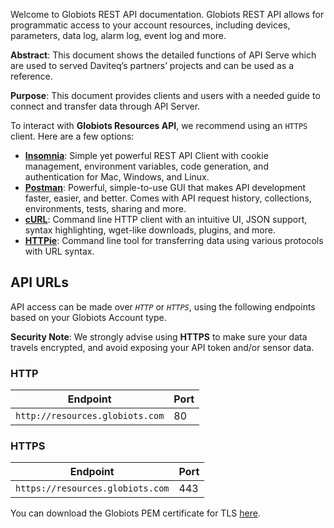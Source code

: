 Welcome to Globiots REST API documentation.
Globiots REST API allows for programmatic access to your account resources, including devices, parameters, data log, alarm log, event log and more.

**Abstract**: This document shows the detailed functions of API Serve which are used to served Daviteq’s partners’ projects and can be used as a reference.

**Purpose**: This document provides clients and users with a needed guide to connect and transfer data through API Server.

To interact with <b>Globiots Resources API</b>, we recommend using an `HTTPS` client. Here are a few options:

 * [<b>Insomnia</b>](https://insomnia.rest/): Simple yet powerful REST API Client with cookie management, environment variables, code generation, and authentication for Mac, Windows, and Linux.
 * [<b>Postman</b>](https://www.getpostman.com/): Powerful, simple-to-use GUI that makes API development faster, easier, and better. Comes with API request history, collections, environments, tests, sharing and more.
 * [<b>cURL</b>](https://curl.haxx.se/): Command line HTTP client with an intuitive UI, JSON support, syntax highlighting, wget-like downloads, plugins, and more.
 * [<b>HTTPie</b>](https://httpie.org/): Command line tool for transferring data using various protocols with URL syntax.
 
<h2 id=\"api-urls\"> API URLs</h2>
 
API access can be made over _`HTTP`_ or _`HTTPS`_, using the following endpoints based on your Globiots Account type.
 
**Security Note**: We strongly advise using <b>HTTPS</b> to make sure your data travels encrypted, and avoid exposing your API token and/or sensor data.
 
 
### HTTP
Endpoint | Port
---|---
`http://resources.globiots.com` | 80

### HTTPS
Endpoint | Port
---|---  
`https://resources.globiots.com` | 443
 
You can download the Globiots PEM certificate for TLS [here](https://filerun.daviteq.com/wl/?id=pR3dYJXq4dadnLniSAmRM1Jri7dbz8rn).



